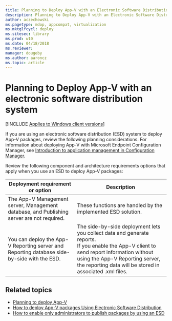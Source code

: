 ```yaml
---
title: Planning to Deploy App-V with an Electronic Software Distribution System (Windows 10/11)
description: Planning to Deploy App-V with an Electronic Software Distribution System
author: aczechowski
ms.pagetype: mdop, appcompat, virtualization
ms.mktglfcycl: deploy
ms.sitesec: library
ms.prod: w10
ms.date: 04/18/2018
ms.reviewer: 
manager: dougeby
ms.author: aaroncz
ms.topic: article
---
```

# Planning to Deploy App-V with an electronic software distribution system

[!INCLUDE [Applies to Windows client versions](../includes/applies-to-windows-client-versions.md)]

If you are using an electronic software distribution (ESD) system to deploy App-V packages, review the following planning considerations. For information about deploying App-V with Microsoft Endpoint Configuration Manager, see [Introduction to application management in Configuration Manager](/previous-versions/system-center/system-center-2012-R2/gg682125(v=technet.10)#BKMK_Appv).

Review the following component and architecture requirements options that apply when you use an ESD to deploy App-V packages:

| Deployment requirement or option | Description |
|---|---|
| The App-V Management server, Management database, and Publishing server are not required. | These functions are handled by the implemented ESD solution. |
| You can deploy the App-V Reporting server and Reporting database side-by-side with the ESD. | The side-by-side deployment lets you collect data and generate reports.<br/>If you enable the App-V client to send report information without using the App-V Reporting server, the reporting data will be stored in associated .xml files. |





## Related topics

* [Planning to deploy App-V](appv-planning-to-deploy-appv.md)
* [How to deploy App-V packages Using Electronic Software Distribution](appv-deploy-appv-packages-with-electronic-software-distribution-solutions.md)
* [How to enable only administrators to publish packages by using an ESD](appv-enable-administrators-to-publish-packages-with-electronic-software-distribution-solutions.md)
